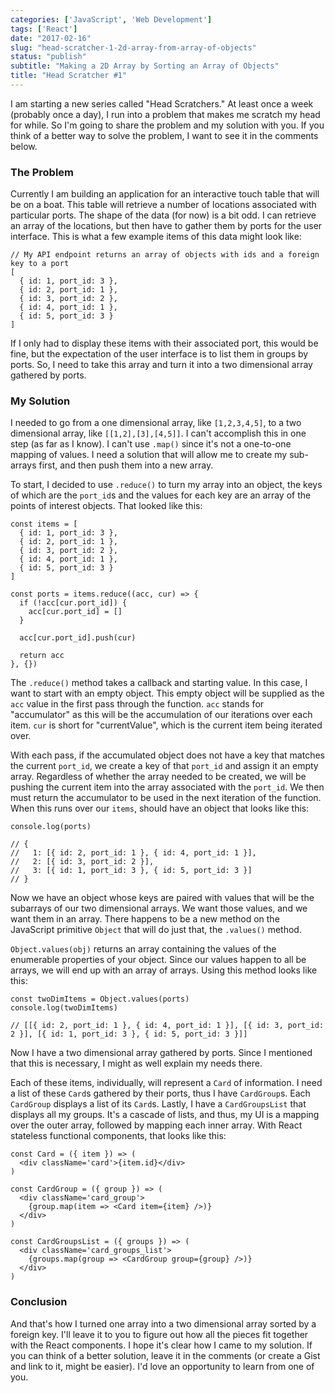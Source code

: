 ```yaml
---
categories: ['JavaScript', 'Web Development']
tags: ['React']
date: "2017-02-16"
slug: "head-scratcher-1-2d-array-from-array-of-objects"
status: "publish"
subtitle: "Making a 2D Array by Sorting an Array of Objects"
title: "Head Scratcher #1"
---
```


I am starting a new series called "Head Scratchers." At least once a week (probably once a day), I run into a problem that makes me scratch my head for while. So I'm going to share the problem and my solution with you. If you think of a better way to solve the problem, I want to see it in the comments below.

### The Problem

Currently I am building an application for an interactive touch table that will be on a boat. This table will retrieve a number of locations associated with particular ports. The shape of the data (for now) is a bit odd. I can retrieve an array of the locations, but then have to gather them by ports for the user interface. This is what a few example items of this data might look like:

```
// My API endpoint returns an array of objects with ids and a foreign key to a port
[
  { id: 1, port_id: 3 },
  { id: 2, port_id: 1 },
  { id: 3, port_id: 2 },
  { id: 4, port_id: 1 },
  { id: 5, port_id: 3 }
]

```

If I only had to display these items with their associated port, this would be fine, but the expectation of the user interface is to list them in groups by ports. So, I need to take this array and turn it into a two dimensional array gathered by ports.

### My Solution

I needed to go from a one dimensional array, like `[1,2,3,4,5]`, to a two dimensional array, like `[[1,2],[3],[4,5]]`. I can't accomplish this in one step (as far as I know). I can't use `.map()` since it's not a one-to-one mapping of values. I need a solution that will allow me to create my sub-arrays first, and then push them into a new array.

To start, I decided to use `.reduce()` to turn my array into an object, the keys of which are the `port_id`s and the values for each key are an array of the points of interest objects. That looked like this:

```
const items = [
  { id: 1, port_id: 3 },
  { id: 2, port_id: 1 },
  { id: 3, port_id: 2 },
  { id: 4, port_id: 1 },
  { id: 5, port_id: 3 }
]

const ports = items.reduce((acc, cur) => {
  if (!acc[cur.port_id]) {
    acc[cur.port_id] = []
  }

  acc[cur.port_id].push(cur)

  return acc
}, {})

```

The `.reduce()` method takes a callback and starting value. In this case, I want to start with an empty object. This empty object will be supplied as the `acc` value in the first pass through the function. `acc` stands for "accumulator" as this will be the accumulation of our iterations over each item. `cur` is short for "currentValue", which is the current item being iterated over.

With each pass, if the accumulated object does not have a key that matches the current `port_id`, we create a key of that `port_id` and assign it an empty array. Regardless of whether the array needed to be created, we will be pushing the current item into the array associated with the `port_id`. We then must return the accumulator to be used in the next iteration of the function. When this runs over our `items`, should have an object that looks like this:

```
console.log(ports)

// {
//   1: [{ id: 2, port_id: 1 }, { id: 4, port_id: 1 }],
//   2: [{ id: 3, port_id: 2 }],
//   3: [{ id: 1, port_id: 3 }, { id: 5, port_id: 3 }]
// }

```

Now we have an object whose keys are paired with values that will be the subarrays of our two dimensional arrays. We want those values, and we want them in an array. There happens to be a new method on the JavaScript primitive `Object` that will do just that, the `.values()` method.

`Object.values(obj)` returns an array containing the values of the enumerable properties of your object. Since our values happen to all be arrays, we will end up with an array of arrays. Using this method looks like this:

```
const twoDimItems = Object.values(ports)
console.log(twoDimItems)

// [[{ id: 2, port_id: 1 }, { id: 4, port_id: 1 }], [{ id: 3, port_id: 2 }], [{ id: 1, port_id: 3 }, { id: 5, port_id: 3 }]]

```

Now I have a two dimensional array gathered by ports. Since I mentioned that this is necessary, I might as well explain my needs there.

Each of these items, individually, will represent a `Card` of information. I need a list of these `Card`s gathered by their ports, thus I have `CardGroup`s. Each `CardGroup` displays a list of its `Card`s. Lastly, I have a `CardGroupsList` that displays all my groups. It's a cascade of lists, and thus, my UI is a mapping over the outer array, followed by mapping each inner array. With React stateless functional components, that looks like this:

```
const Card = ({ item }) => (
  <div className='card'>{item.id}</div>
)

const CardGroup = ({ group }) => (
  <div className='card_group'>
    {group.map(item => <Card item={item} />)}
  </div>
)

const CardGroupsList = ({ groups }) => (
  <div className='card_groups_list'>
    {groups.map(group => <CardGroup group={group} />)}
  </div>
)

```

### Conclusion

And that's how I turned one array into a two dimensional array sorted by a foreign key. I'll leave it to you to figure out how all the pieces fit together with the React components. I hope it's clear how I came to my solution. If you can think of a better solution, leave it in the comments (or create a Gist and link to it, might be easier). I'd love an opportunity to learn from one of you.

